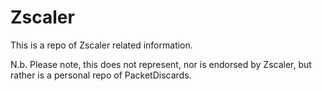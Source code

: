 # Zscaler
This is a repo of Zscaler related information. 

N.b. Please note, this does not represent, nor is endorsed by Zscaler, but rather is a personal repo of PacketDiscards.
